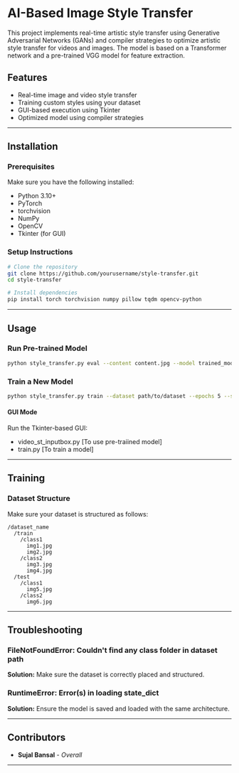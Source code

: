 # AI-Based Image Style Transfer

This project implements real-time artistic style transfer using Generative Adversarial Networks (GANs) and compiler strategies to optimize artistic style transfer for videos and images. The model is based on a Transformer network and a pre-trained VGG model for feature extraction.

## Features

- Real-time image and video style transfer
- Training custom styles using your dataset
- GUI-based execution using Tkinter
- Optimized model using compiler strategies

---

## Installation

### **Prerequisites**

Make sure you have the following installed:

- Python 3.10+
- PyTorch
- torchvision
- NumPy
- OpenCV
- Tkinter (for GUI)

### **Setup Instructions**

```bash
# Clone the repository
git clone https://github.com/yourusername/style-transfer.git
cd style-transfer
```
```bash
# Install dependencies
pip install torch torchvision numpy pillow tqdm opencv-python  
```

---

## Usage

### **Run Pre-trained Model**

```bash
python style_transfer.py eval --content content.jpg --model trained_models/model.pth --output output.jpg
```

### **Train a New Model**

```bash
python style_transfer.py train --dataset path/to/dataset --epochs 5 --style-image style.jpg --output-model trained_models/new_model.pth
```

#### **GUI Mode**

Run the Tkinter-based GUI:

- video_st_inputbox.py [To use pre-traiined model]
- train.py [To train a model]

---

## Training

### **Dataset Structure**

Make sure your dataset is structured as follows:

```
/dataset_name
  /train
    /class1
      img1.jpg
      img2.jpg
    /class2
      img3.jpg
      img4.jpg
  /test
    /class1
      img5.jpg
    /class2
      img6.jpg
```


---

## Troubleshooting

### **FileNotFoundError: Couldn't find any class folder in dataset path**

**Solution:** Make sure the dataset is correctly placed and structured.

### **RuntimeError: Error(s) in loading state\_dict**

**Solution:** Ensure the model is saved and loaded with the same architecture.

---

## Contributors

- **Sujal Bansal** - *Overall*

---



